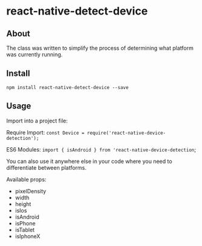 # react-native-detect-device

About
------------------------
The class was written to simplify the process of determining what platform was currently running.

Install
------------------------
`npm install react-native-detect-device --save`

Usage
------------------------

Import into a project file: 

Require Import: `const Device = require('react-native-device-detection');`

ES6 Modules: `import { isAndroid } from 'react-native-device-detection`;


You can also use it anywhere else in your code where you need to differentiate between platforms.

Available props:

 - pixelDensity
 - width
 - height
 - isIos
 - isAndroid
 - isPhone
 - isTablet
 - isIphoneX
